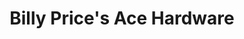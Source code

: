 ---
title: "Billy Price's Ace Hardware"
url: /levelland/billy-prices-ace-hardware/
shop: Eisenwaren
---